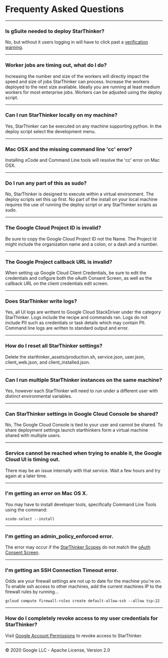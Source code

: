 # Frequenty Asked Questions

---
### Is gSuite needed to deploy StarThinker?
No, but without it users logging in will have to click past a [verification warning](https://github.com/google/starthinker/raw/master/tutorials/images/verification.png).

---
### Worker jobs are timing out, what do I do?
Increasing the number and size of the workers will directly impact the speed and size of jobs StarThinker can process.  Increase the workers deployed to the next size available.  Ideally you are running at least medium workers for most enterprise jobs.  Workers can be adjusted using the deploy script.

---
### Can I run StarThinker locally on my machine?
Yes, StarThinker can be executed on any machine supporting python.  In the deploy script select the development menu.

---
### Mac OSX and the missing command line 'cc' error? 
Installing xCode and Command Line tools will resolve the 'cc' error on Mac OSX.

---
### Do I run any part of this as sudo?
No, StarThinker is designed to execute within a virtual environment.  The deploy scripts set this up first.  No part of the install on your local machine requires the use of running the deploy script or any StarThinker scripts as sudo.

---
### The Google Cloud Project ID is invalid?
Be sure to copy the Google Cloud Project ID not the Name. The Project Id might include the organization name and a colon, or a dash and a number.

---
### The Google Project callback URL is invalid?
When setting up Google Cloud Client Credentials, be sure to edit the credentials and cofigure both the oAuth Consent Screen, as well as the callback URL on the client credentials edit screen.

---
### Does StarThinker write logs?
Yes, all UI logs are writtent to Google Cloud StackDriver under the category StarThinker.  Logs include the recipe and commands ran.  Logs do not include PII such as credentials or task details which may contain PII.  Command line logs are written to standard output and error. 

---
### How do I reset all StarThinker settings?
Delete the starthinker_assets/production.sh, service.json, user.json, client_web.json, and client_installed.json.

---
### Can I run multiple StarThinker instances on the same machine?
Yes, however each StarThinker will need to run under a different user with distinct environmental variables.  

---
### Can StarThinker settings in Google Cloud Console be shared?
No, The Google Cloud Console is tied to your user and cannot be shared.  To share deployment settings launch starthinkers form a virtual machine shared with multiple users.

---
### Service cannot be reached when trying to enable it, the Google Cloud UI is timing out.
There may be an issue internally with that service.  Wait a few hours and try again at a later time.

---
### I'm getting an error on Mac OS X.
You may have to install developer tools, specifically Command Line Tools using the command:
```
xcode-select --install
```

---
### I'm getting an admin_policy_enforced error.
The error may occur if the [StarThinker Scopes](../starthinker/config.py) do not match the [oAuth Consent Screen](https://console.cloud.google.com/apis/credentials/consent). 

---
### I'm getting an SSH Connection Timeout error.
Odds are your firewall settings are not up to date for the machine you're on.  To enable ssh access to other machines, add the current machines IP to the firewall rules by running...
```
gcloud compute firewall-rules create default-allow-ssh --allow tcp:22
```

---
### How do I completely revoke access to my user credentials for StarThinker?
Visit [Google Account Permissions](https://myaccount.google.com/permissions) to revoke access to StarThinker.

--- 
&copy; 2020 Google LLC - Apache License, Version 2.0
